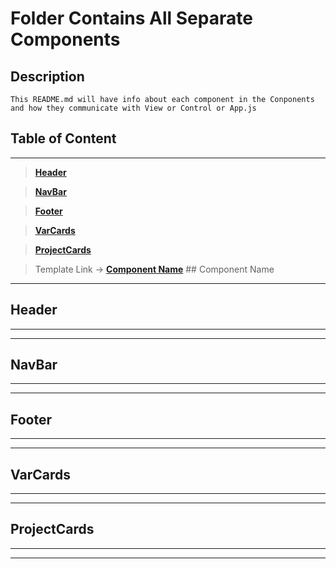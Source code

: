 # Folder Contains All Separate Components

## Description

```
This README.md will have info about each component in the Conponents and how they communicate with View or Control or App.js
```

## Table of Content

---

> **[Header](#header)**

> **[NavBar](#navbar)**

> **[Footer](#footer)**

> **[VarCards](#varcards)**

> **[ProjectCards](#projectcards)**

> Template Link -> **[Component Name](#component-name)** ## Component Name

---

## Header

---

---

## NavBar

---

---

## Footer

---

---

## VarCards

---

---

## ProjectCards

---

---
